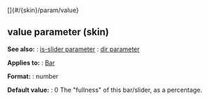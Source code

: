[]{#/{skin}/param/value}
  ## value parameter (skin)
  **See also:**
  :   [is-slider parameter](ref/%7Bskin%7D/param/is-slider)
  :   [dir parameter](ref/%7Bskin%7D/param/dir)
  <!-- -->
  **Applies to:**
  :   [Bar](ref/%7Bskin%7D/control/bar)
  <!-- -->
  **Format:**
  :   number
  <!-- -->
  **Default value:**
  :   0
  The \"fullness\" of this bar/slider, as a percentage.